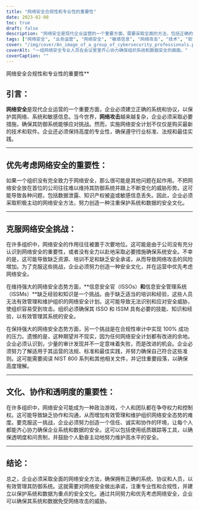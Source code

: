 ```yaml
---
title: "网络安全合规性和专业性的重要性"
date: 2023-02-08
toc: true
draft: false
description: "网络安全是现代企业运营的一个重要方面，需要采取全面的方法，包括正确的系统、协议和人员，以有效管理防御网络攻击。"
tags: ["网络安全", "业务运营", "网络安全", "敏感信息", "网络攻击", "技术", "软件", "职业素质", "合规性", "行业标准", "法规", "最佳做法", "优先权", "安全文化", "数据泄露", "知识产权", "主动出击", "低优先级", "缺乏资源", "培训", "安全承诺", "信息安全官员（ISSO）", "信息安全管理系统（ISSM）", "培训和经验", "安全威胁", "100% 成功通过合规性审计", "法规", "标准", "最佳做法", "NIST 800 系列", "政治游戏", "信任", "正直", "合作", "paperrail", "透明度", "问责制"]
cover: "/img/cover/An_image_of_a_group_of_cybersecurity_professionals.png"
coverAlt: "一组网络安全专业人员在会议室里齐心协力确保组织系统和数据安全的画面。"
coverCaption: ""
---
```

网络安全合规性和专业性的重要性**

## 引言：

**网络安全**是现代企业运营的一个重要方面，企业必须建立正确的系统和协议，以保护其网络、系统和敏感信息。当今世界，**网络攻击**越来越复杂，企业必须采取必要措施，确保其防御系统能够应对挑战。然而，实施网络安全计划不仅仅是购买最新的技术和软件。企业还必须保持高度的专业性，确保遵守行业标准、法规和最佳实践。

______

## 优先考虑网络安全的重要性：

如果一个组织没有完全致力于网络安全，那么很可能是其他问题在起作用。不把网络安全放在首位的公司往往难以维持其防御系统并跟上不断变化的威胁形势。这可能导致各种问题，包括数据泄露、知识产权被盗或敏感信息丢失。因此，企业必须采取积极主动的网络安全方法，努力创造一种注重保护系统和数据的安全文化。

______

## 克服网络安全挑战：

在许多组织中，网络安全的作用往往被置于次要地位。这可能是由于公司没有充分认识到网络安全的重要性，或者没有全力以赴地采取必要措施确保系统安全。不幸的是，这可能导致缺乏资源、培训不足和缺乏安全承诺，从而导致网络攻击的风险增加。为了克服这些挑战，企业必须努力创造一种安全文化，并在运营中优先考虑网络安全。

在维持强大的网络安全态势方面，**信息安全官（ISSOs）**和**信息安全管理系统（ISSMs）**缺乏经验和知识是一个挑战。由于缺乏适当的培训和经验，这些人员无法有效管理和维护组织的网络安全计划。这可能导致无法识别和应对安全威胁，使组织容易受到攻击。组织必须确保其 ISSO 和 ISSM 具有必要的技能、知识和经验，以有效管理其系统的安全。

在保持强大的网络安全态势方面，另一个挑战是在合规性审计中实现 100% 成功的压力。遗憾的是，这种期望并不现实，因为任何网络安全计划都有改进的余地。企业必须认识到，少量的审计发现并不一定意味着失败，而是改进的机会。企业必须努力了解适用于其运营的法规、标准和最佳实践，并努力确保自己符合这些准则。这可能需要阅读 NIST 800 系列和其他相关文件，并记住重要段落，以确保高度理解。

______

## 文化、协作和透明度的重要性：

在许多组织中，网络安全可能成为一种政治游戏，个人和团队都在争夺权力和控制权。这可能导致缺乏协作和沟通，从而增加有效管理和维护组织网络安全态势的难度。要克服这一挑战，企业必须努力创造一个信任、诚实和协作的环境，让每个人都能齐心协力确保企业系统和数据的安全。这可以包括使用纸质跟踪等工具，以确保透明度和问责制，并鼓励个人勤奋主动地努力维护高水平的安全。

______

## 结论：

总之，企业必须采取全面的网络安全方法，确保拥有正确的系统、协议和人员，以有效管理其防御系统。这就需要对网络安全做出承诺，注重专业性和合规性，并建立以保护系统和数据为重点的安全文化。通过共同努力和优先考虑网络安全，企业可以确保其系统和数据免受网络攻击的威胁。
